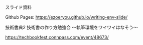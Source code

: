 スライド資料

Github Pages: <https://ezoeryou.github.io/writing-env-slide/>

技術書典2 技術書の作り方勉強会 ～執筆環境をワイワイはなそう～

<https://techbookfest.connpass.com/event/48673/>

